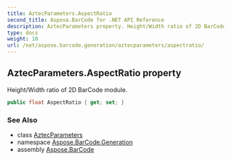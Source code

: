 ```yaml
---
title: AztecParameters.AspectRatio
second_title: Aspose.BarCode for .NET API Reference
description: AztecParameters property. Height/Width ratio of 2D BarCode module
type: docs
weight: 10
url: /net/aspose.barcode.generation/aztecparameters/aspectratio/
---
```

## AztecParameters.AspectRatio property

Height/Width ratio of 2D BarCode module.

```csharp
public float AspectRatio { get; set; }
```

### See Also

* class [AztecParameters](../)
* namespace [Aspose.BarCode.Generation](../../aztecparameters/)
* assembly [Aspose.BarCode](../../../)


